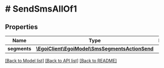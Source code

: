# # SendSmsAllOf1

## Properties

Name | Type | Description | Notes
------------ | ------------- | ------------- | -------------
**segments** | [**\EgoiClient\EgoiModel\SmsSegmentsActionSend**](SmsSegmentsActionSend.md) |  | [optional] 

[[Back to Model list]](../../README.md#documentation-for-models) [[Back to API list]](../../README.md#documentation-for-api-endpoints) [[Back to README]](../../README.md)


